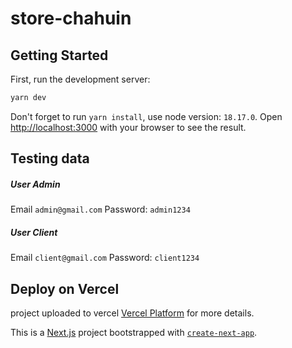 # store-chahuin


## Getting Started

First, run the development server:

```bash
yarn dev
```
Don't forget to run `yarn install`, use node version: `18.17.0`.
Open [http://localhost:3000](http://localhost:3000) with your browser to see the result.

## Testing data

##### User Admin
Email `admin@gmail.com`
Password: `admin1234`

##### User Client
Email `client@gmail.com`
Password: `client1234`

## Deploy on Vercel

project uploaded to vercel [Vercel Platform](https://vercel.com/new?utm_medium=default-template&filter=next.js&utm_source=create-next-app&utm_campaign=create-next-app-readme) for more details.

This is a [Next.js](https://nextjs.org/) project bootstrapped with [`create-next-app`](https://github.com/vercel/next.js/tree/canary/packages/create-next-app).
